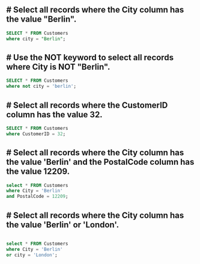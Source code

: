 ## # Select all records where the City column has the value "Berlin".

``` sql
SELECT * FROM Customers
where city = "Berlin";
```

## # Use the NOT keyword to select all records where City is NOT "Berlin".

``` sql
SELECT * FROM Customers
where not city = 'berlin';
```

## # Select all records where the CustomerID column has the value 32.

``` sql
SELECT * FROM Customers
where CustomerID = 32;
```

## # Select all records where the City column has the value 'Berlin' and the PostalCode column has the value 12209.

``` sql
select * FROM Customers
where City = 'Berlin'
and PostalCode = 12209;
```

## # Select all records where the City column has the value 'Berlin' or 'London'.

``` sql

select * FROM Customers
where City = 'Berlin'
or city = 'London';
```

